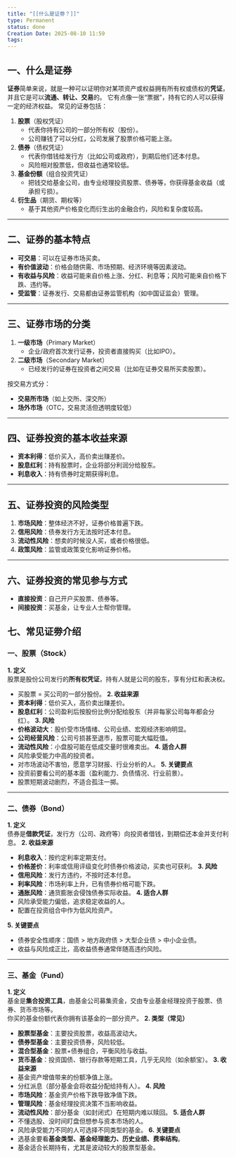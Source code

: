 ```yaml
---
title: "[[什么是证劵？]]"
type: Permanent
status: done
Creation Date: 2025-08-10 11:59
tags: 
---
```

## 一、什么是证券
**证券**简单来说，就是一种可以证明你对某项资产或权益拥有所有权或债权的**凭证**，并且它是可以**流通、转让、交易**的。  它有点像一张“票据”，持有它的人可以获得一定的经济权益。
常见的证券包括：
1. **股票**（股权凭证）
    - 代表你持有公司的一部分所有权（股份）。
    - 公司赚钱了可以分红，公司发展了股票价格可能上涨。
2. **债券**（债权凭证）
    - 代表你借钱给发行方（比如公司或政府），到期后他们还本付息。
    - 风险相对股票低，但收益也通常较低。
3. **基金份额**（组合投资凭证）
    - 把钱交给基金公司，由专业经理投资股票、债券等，你获得基金收益（或承担亏损）。
4. **衍生品**（期货、期权等）
    - 基于其他资产价格变化而衍生出的金融合约，风险和复杂度较高。

---
## 二、证券的基本特点
- **可交易**：可以在证券市场买卖。
- **有价值波动**：价格会随供需、市场预期、经济环境等因素波动。
- **有收益与风险**：收益可能来自价格上涨、分红、利息等；风险可能来自价格下跌、违约等。
- **受监管**：证券发行、交易都由证券监管机构（如中国证监会）管理。
---
## 三、证券市场的分类
1. **一级市场**（Primary Market）
    - 企业/政府首次发行证券，投资者直接购买（比如IPO）。
2. **二级市场**（Secondary Market）
    - 已经发行的证券在投资者之间交易（比如在证券交易所买卖股票）。

按交易方式分：
- **交易所市场**（如上交所、深交所）
- **场外市场**（OTC，交易灵活但透明度较低）

---
## 四、证券投资的基本收益来源
- **资本利得**：低价买入，高价卖出赚差价。
- **股息红利**：持有股票时，企业将部分利润分给股东。
- **利息收入**：持有债券时定期获得利息。

---
## 五、证券投资的风险类型
1. **市场风险**：整体经济不好，证券价格普遍下跌。
2. **信用风险**：债券发行方无法按时还本付息。
3. **流动性风险**：想卖的时候没人买，或者价格很低。
4. **政策风险**：监管或政策变化影响证券价格。

---

## 六、证券投资的常见参与方式
- **直接投资**：自己开户买股票、债券等。
- **间接投资**：买基金，让专业人士帮你管理。

## 七、常见证劵介绍
### 一、股票（Stock）
**1. 定义**  
股票是股份公司发行的**所有权凭证**，持有人就是公司的股东，享有分红和表决权。
- 买股票 = 买公司的一部分股份。
**2. 收益来源**
- **资本利得**：低价买入，高价卖出赚差价。
- **股息红利**：公司盈利后按股份比例分配给股东（并非每家公司每年都会分红）。
**3. 风险**
- **价格波动大**：股价受市场情绪、公司业绩、宏观经济影响明显。
- **公司经营风险**：公司亏损甚至退市，股票可能大幅贬值。
- **流动性风险**：小盘股可能在低成交量时很难卖出。
**4. 适合人群**
- 风险承受能力中高的投资者。
- 对市场波动不害怕，愿意学习财报、行业分析的人。
**5. 关键要点**
- 投资前要看公司的基本面（盈利能力、负债情况、行业前景）。
- 股票短期波动剧烈，不适合孤注一掷。
---

### 二、债券（Bond）
**1. 定义**  
债券是**借款凭证**，发行方（公司、政府等）向投资者借钱，到期偿还本金并支付利息。
**2. 收益来源**
- **利息收入**：按约定利率定期支付。
- **价格差价**：利率或信用评级变化时债券价格波动，买卖也可获利。
**3. 风险**
- **信用风险**：发行方违约，不按时还本付息。
- **利率风险**：市场利率上升，已有债券价格可能下跌。
- **通胀风险**：通货膨胀会侵蚀债券实际收益。
**4. 适合人群**
- 风险承受能力偏低，追求稳定收益的人。
- 配置在投资组合中作为低风险资产。

**5. 关键要点**
- 债券安全性顺序：国债 > 地方政府债 > 大型企业债 > 中小企业债。
- 收益与风险成正比，高收益债券通常伴随高违约风险。
---
### 三、基金（Fund）
**1. 定义**  
基金是**集合投资工具**，由基金公司募集资金，交由专业基金经理投资于股票、债券、货币市场等。  
你买的基金份额代表你拥有该基金的一部分资产。
**2. 类型（常见）**
- **股票型基金**：主要投资股票，收益高波动大。
- **债券型基金**：主要投资债券，风险较低。
- **混合型基金**：股票+债券组合，平衡风险与收益。
- **货币基金**：投资国债、银行存款等短期工具，几乎无风险（如余额宝）。
**3. 收益来源**
- 基金资产增值带来的份额净值上涨。
- 分红派息（部分基金会将收益分配给持有人）。
**4. 风险**
- **市场风险**：基金资产价格下跌导致净值下跌。
- **管理风险**：基金经理投资决策不当影响收益。
- **流动性风险**：部分基金（如封闭式）在短期内难以赎回。
**5. 适合人群**
- 不懂选股、没时间盯盘但想参与资本市场的人。
- 风险承受能力不同的人可选择不同类型的基金。
**6. 关键要点**
- 选基金要看**基金类型、基金经理能力、历史业绩、费率结构**。
- 基金适合长期持有，尤其是波动较大的股票型基金。